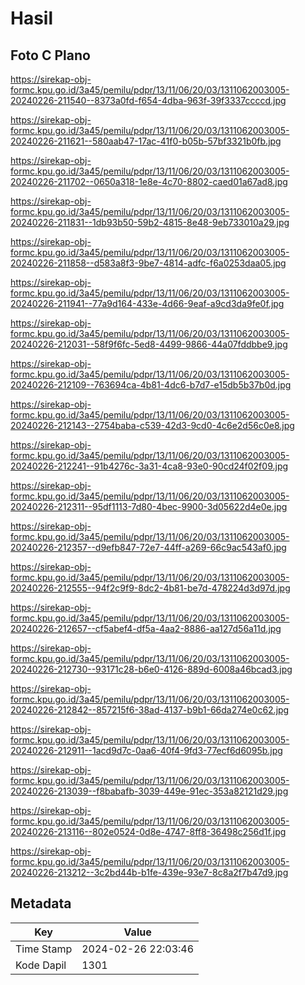 # Hasil

## Foto C Plano

https://sirekap-obj-formc.kpu.go.id/3a45/pemilu/pdpr/13/11/06/20/03/1311062003005-20240226-211540--8373a0fd-f654-4dba-963f-39f3337ccccd.jpg

https://sirekap-obj-formc.kpu.go.id/3a45/pemilu/pdpr/13/11/06/20/03/1311062003005-20240226-211621--580aab47-17ac-41f0-b05b-57bf3321b0fb.jpg

https://sirekap-obj-formc.kpu.go.id/3a45/pemilu/pdpr/13/11/06/20/03/1311062003005-20240226-211702--0650a318-1e8e-4c70-8802-caed01a67ad8.jpg

https://sirekap-obj-formc.kpu.go.id/3a45/pemilu/pdpr/13/11/06/20/03/1311062003005-20240226-211831--1db93b50-59b2-4815-8e48-9eb733010a29.jpg

https://sirekap-obj-formc.kpu.go.id/3a45/pemilu/pdpr/13/11/06/20/03/1311062003005-20240226-211858--d583a8f3-9be7-4814-adfc-f6a0253daa05.jpg

https://sirekap-obj-formc.kpu.go.id/3a45/pemilu/pdpr/13/11/06/20/03/1311062003005-20240226-211941--77a9d164-433e-4d66-9eaf-a9cd3da9fe0f.jpg

https://sirekap-obj-formc.kpu.go.id/3a45/pemilu/pdpr/13/11/06/20/03/1311062003005-20240226-212031--58f9f6fc-5ed8-4499-9866-44a07fddbbe9.jpg

https://sirekap-obj-formc.kpu.go.id/3a45/pemilu/pdpr/13/11/06/20/03/1311062003005-20240226-212109--763694ca-4b81-4dc6-b7d7-e15db5b37b0d.jpg

https://sirekap-obj-formc.kpu.go.id/3a45/pemilu/pdpr/13/11/06/20/03/1311062003005-20240226-212143--2754baba-c539-42d3-9cd0-4c6e2d56c0e8.jpg

https://sirekap-obj-formc.kpu.go.id/3a45/pemilu/pdpr/13/11/06/20/03/1311062003005-20240226-212241--91b4276c-3a31-4ca8-93e0-90cd24f02f09.jpg

https://sirekap-obj-formc.kpu.go.id/3a45/pemilu/pdpr/13/11/06/20/03/1311062003005-20240226-212311--95df1113-7d80-4bec-9900-3d05622d4e0e.jpg

https://sirekap-obj-formc.kpu.go.id/3a45/pemilu/pdpr/13/11/06/20/03/1311062003005-20240226-212357--d9efb847-72e7-44ff-a269-66c9ac543af0.jpg

https://sirekap-obj-formc.kpu.go.id/3a45/pemilu/pdpr/13/11/06/20/03/1311062003005-20240226-212555--94f2c9f9-8dc2-4b81-be7d-478224d3d97d.jpg

https://sirekap-obj-formc.kpu.go.id/3a45/pemilu/pdpr/13/11/06/20/03/1311062003005-20240226-212657--cf5abef4-df5a-4aa2-8886-aa127d56a11d.jpg

https://sirekap-obj-formc.kpu.go.id/3a45/pemilu/pdpr/13/11/06/20/03/1311062003005-20240226-212730--93171c28-b6e0-4126-889d-6008a46bcad3.jpg

https://sirekap-obj-formc.kpu.go.id/3a45/pemilu/pdpr/13/11/06/20/03/1311062003005-20240226-212842--857215f6-38ad-4137-b9b1-66da274e0c62.jpg

https://sirekap-obj-formc.kpu.go.id/3a45/pemilu/pdpr/13/11/06/20/03/1311062003005-20240226-212911--1acd9d7c-0aa6-40f4-9fd3-77ecf6d6095b.jpg

https://sirekap-obj-formc.kpu.go.id/3a45/pemilu/pdpr/13/11/06/20/03/1311062003005-20240226-213039--f8babafb-3039-449e-91ec-353a82121d29.jpg

https://sirekap-obj-formc.kpu.go.id/3a45/pemilu/pdpr/13/11/06/20/03/1311062003005-20240226-213116--802e0524-0d8e-4747-8ff8-36498c256d1f.jpg

https://sirekap-obj-formc.kpu.go.id/3a45/pemilu/pdpr/13/11/06/20/03/1311062003005-20240226-213212--3c2bd44b-b1fe-439e-93e7-8c8a2f7b47d9.jpg


## Metadata

| Key        | Value               |
| ---------- | ------------------- |
| Time Stamp | 2024-02-26 22:03:46 |
| Kode Dapil | 1301                |



